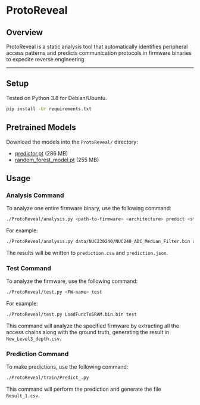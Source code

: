 # ProtoReveal


## Overview
ProtoReveal is a static analysis tool that automatically identifies peripheral access patterns and predicts communication protocols in firmware binaries to expedite reverse engineering.  

---

## Setup

Tested on Python 3.8 for Debian/Ubuntu.

```bash
pip install -Ur requirements.txt
```

## Pretrained Models

Download the models into the `ProtoReveal/` directory:

* [predictor.pt](https://drive.google.com/file/d/1a5RdhCNvRFBgp9cJAjXggrC-Rr7xhbx2/view?usp=sharing) (286 MB)
* [random_forest_model.pt](https://drive.google.com/file/d/18uyO3lZ8Z8mAsYmhObMEYtBm0BZ4cog1/view?usp=sharing) (255 MB)

## Usage

### Analysis Command

To analyze one entire firmware binary, use the following command:

```bash
./ProtoReveal/analysis.py <path-to-firmware> <architecture> predict <start-address> <end-address>
```

For example:

```bash
./ProtoReveal/analysis.py data/NUC230240/NUC240_ADC_Median_Filter.bin armcortexm predict 0x40000000 0x5FFFFFFF
```

The results will be written to `prediction.csv` and `prediction.json`.

### Test Command

To analyze the firmware, use the following command:

```bash
./ProtoReveal/test.py <FW-name> test
```

For example:

```bash
./ProtoReveal/test.py LoadFuncToSRAM.bin.bin test
```

This command will analyze the specified firmware by extracting all the access chains along with 
the ground truth, generating the result in `New_Level3_depth.csv`.

### Prediction Command

To make predictions, use the following command:

```bash
./ProtoReveal/train/Predict_.py
```

This command will perform the prediction and generate the file `Result_1.csv`.
